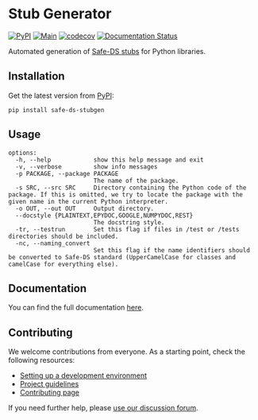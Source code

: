 # Stub Generator

[![PyPI](https://img.shields.io/pypi/v/safe-ds-stubgen)](https://pypi.org/project/safe-ds-stubgen)
[![Main](https://github.com/Safe-DS/Stub-Generator/actions/workflows/main.yml/badge.svg)](https://github.com/Safe-DS/Stub-Generator/actions/workflows/main.yml)
[![codecov](https://codecov.io/gh/Safe-DS/Stub-Generator/branch/main/graph/badge.svg?token=UyCUY59HKM)](https://codecov.io/gh/Safe-DS/Stub-Generator)
[![Documentation Status](https://readthedocs.org/projects/safe-ds-stub-generator/badge/?version=stable)](https://stubgen.safeds.com)

Automated generation of [Safe-DS stubs](https://dsl.safeds.com/en/stable/language/stub-language/) for Python libraries.

## Installation

Get the latest version from [PyPI](https://pypi.org/project/safe-ds-stubgen):

```shell
pip install safe-ds-stubgen
```

## Usage
```shell
options:
  -h, --help            show this help message and exit
  -v, --verbose         show info messages
  -p PACKAGE, --package PACKAGE
                        The name of the package.
  -s SRC, --src SRC     Directory containing the Python code of the package. If this is omitted, we try to locate the package with the given name in the current Python interpreter.
  -o OUT, --out OUT     Output directory.
  --docstyle {PLAINTEXT,EPYDOC,GOOGLE,NUMPYDOC,REST}
                        The docstring style.
  -tr, --testrun        Set this flag if files in /test or /tests directories should be included.
  -nc, --naming_convert
                        Set this flag if the name identifiers should be converted to Safe-DS standard (UpperCamelCase for classes and camelCase for everything else).
```

## Documentation

You can find the full documentation [here](https://stubgen.safeds.com).

## Contributing

We welcome contributions from everyone. As a starting point, check the following resources:

* [Setting up a development environment](https://stubgen.safeds.com/en/latest/development/environment/)
* [Project guidelines](https://stubgen.safeds.com/en/latest/development/project_guidelines/)
* [Contributing page](https://github.com/Safe-DS/Stub-Generator/contribute)

If you need further help, please [use our discussion forum][forum].

[forum]: https://github.com/orgs/Safe-DS/discussions

